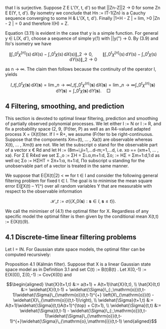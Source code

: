 that I is surjective. Suppose Z E L'(Y, t, d') so that ||Zn-Z||2 → 0 for some Zn E E(Y, t, d'). By isometry we conclude that Hn := IT-1(Zn) is a Cauchy sequence converging to some H & L'(X, t, d'). Finally |1+H - Z | = lim, >0 |Zn - 2 | = 0 and therefore I(H) = Z.

Equation (3.11) is evident in the case that y is a simple function. For general y ∈ L(X, d'), choose a sequence of simple y(1) with ||y(") -> 0. By (3.9) and Ito's isometry we have

$$\left\| \int\_{0}^{t} \chi^{\left[n\right]} (\mathsf{s}) \, \mathrm{d}X(\mathsf{s}) - \int\_{0}^{t} \chi(\mathsf{s}) \, \mathrm{d}X(\mathsf{s}) \right\|\_{2} \to 0, \qquad \left\| \int\_{0}^{t} \chi^{\left[n\right]}(\mathsf{s}) \, \mathrm{d}Y(\mathsf{s}) - \int\_{0}^{t} \chi(\mathsf{s}) \, \mathrm{d}Y(\mathsf{s}) \right\|\_{2} \to 0$$

as n -> ∞. The claim then follows because the continuity of the operator I, yields

$$I\_t \int\_0^t \chi(\mathbf{s}) \, \mathrm{d}X(\mathbf{s}) = \lim\_{n \to \infty} I\_t \int\_0^t \chi^{(n)}(\mathbf{s}) \, \mathrm{d}X(\mathbf{s}) = \lim\_{n \to \infty} \int\_0^t \chi^{(n)}(\mathbf{s}) \, \mathrm{d}Y(\mathbf{s}) = \int\_0^t \chi(\mathbf{s}) \, \mathrm{d}Y(\mathbf{s}). \quad \Box$$

## 4 Filtering, smoothing, and prediction

This section is devoted to optimal linear filtering, prediction and smoothing of partially observed polynomial processes. We let either I := N or I := R, and fix a probability space (2, 9, (Ft)ter, P) as well as an R4-valued adapted process X = (X(t))ter. If I = R+, we assume (Fr)ter to be right-continuous. Suppose that the components Xm+(t), ... , Xa(t) are observable whereas X(t), ... , Xm(t) are not. We let the subscript o stand for the observable part of a vector x € Rd and let H := (8m+i,ji=1,...d-m;=1,...d, i.e. xo == (xm+1, ... , xa). For Σ E R4xd we set Σ.,ο := ΣΗ = Σι.α,m+1:d, Σο; := ΗΣ = Σm+1:d,1:d as well ας Σο := ΗΣΗΤ = Σπ+1:α, π+1:d, Πα subscript u standing for the unobservable part of a vector is treated in the same manner.

We suppose that E(|X(t)|2) < ∞ for t ∈ I and consider the following general filtering problem for fixed t ∈ I. The goal is to minimise the mean square error E(〖X(t) – Y[^) over all random variables Y that are measurable with respect to the observable information

$$\mathcal{H}\_t := \sigma\big(\left\{X\_0(\mathbf{s}) : \mathbf{s} \in I, \; \mathbf{s} \le t\right\}\big). \tag{4.1}$$

We call the minimiser of (4.1) the optimal filter for X. Regardless of any specific model the optimal filter is then given by the conditional mean X(t,t) := E(X(t)(9).

## 4.1 Discrete-time linear filtering problems

Let I = IN. For Gaussian state space models, the optimal filter can be computed recursively:

Proposition 4.1 (Kálmán filter). Suppose that X is a linear Gaussian state space model as in Definition 3.1 and set C(t) := B(t)B(t) . Let X(0,-1) := E(X(0)), Σ(0,-1) := Cov(X(0)) and

$$\begin{aligned} \hat{X}(t+1,t) &:= a(t+1) + A(t+1)\hat{X}(t,t), \\ \hat{X}(t,t) &:= \widehat{X}(t,t-1) + \widehat{\Sigma}\_{:,\mathrm{o}}(t,t-1)\widehat{\Sigma}\_{\mathrm{o}}(t,t-1)^{+} \left(X\_{\mathrm{o}}(t) - \widehat{X}\_{\mathrm{o}}(t,t-1)\right), \\ \widehat{\Sigma}(t+1,t) &:= A(t+1)\widehat{\Sigma}(t,t)A(t+1)^{\top} + C(t+1), \\ \widehat{\Sigma}(t,t) &:= \widehat{\Sigma}(t,t-1) - \widehat{\Sigma}\_{:,\mathrm{o}}(t,t-1)\widehat{\Sigma}\_{\mathrm{o}}(t,t-1)^{+}\widehat{\Sigma}\_{\mathrm{o},\mathrm{i}}(t,t-1) \end{aligned}$$